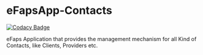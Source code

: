 # eFapsApp-Contacts
[![Codacy Badge](https://api.codacy.com/project/badge/Grade/17400b90b9f448b1bd46ac77a66077d1)](https://www.codacy.com/app/eFaps/eFapsApp-Contacts?utm_source=github.com&amp;utm_medium=referral&amp;utm_content=eFaps/eFapsApp-Contacts&amp;utm_campaign=Badge_Grade)

eFaps Application that provides the management mechanism for all Kind of Contacts, like Clients, Providers etc.
